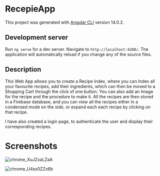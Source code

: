 # RecepieApp

This project was generated with [Angular CLI](https://github.com/angular/angular-cli) version 14.0.2.

## Development server

Run `ng serve` for a dev server. Navigate to `http://localhost:4200/`. The application will automatically reload if you change any of the source files.

## Description

This Web App allows you to create a Recipe Index, where you can Index all your favourite recipes, add their ingredients, which can then be moved to a Shopping Cart through the click of one button. You can also add an Image for the recipe and the procedure to make it. All the recipes are then stored in a Firebase database, and you can view all the recipes either in a condensed mode on the side, or expand each each recipe by clicking on that recipe. 

I have also created a login page, to authenticate the user and display their corresponding recipes. 

# Screenshots

![chrome_XuJZxaLZaA](https://user-images.githubusercontent.com/68686571/208501821-3cb97263-a508-494b-885e-a08fb8373e17.png)

![chrome_U4sx0ZZx6b](https://user-images.githubusercontent.com/68686571/208501934-23ad2821-74fc-4ff4-bfcf-9a789e6d3af3.png)
